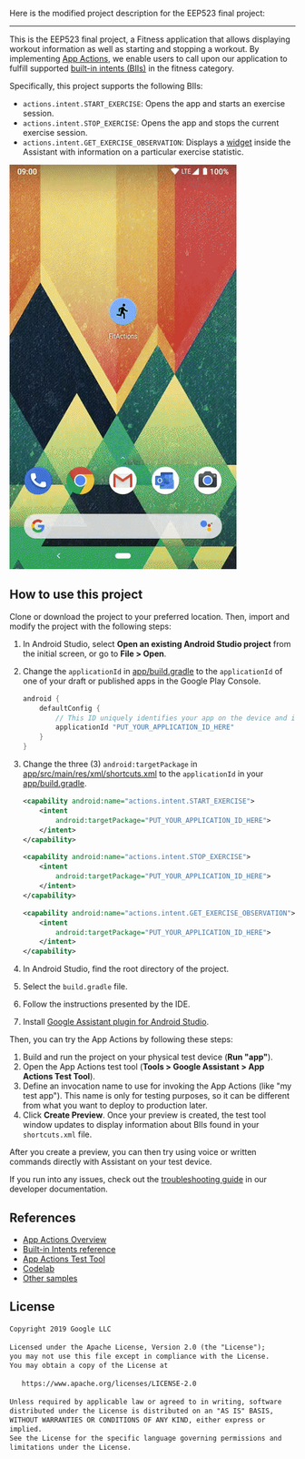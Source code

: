 Here is the modified project description for the EEP523 final project:

---

This is the EEP523 final project, a Fitness application that allows displaying workout information as well as starting and stopping a workout. By implementing [App Actions](https://developer.android.com/guide/app-actions/overview), we enable users to call upon our application to fulfill supported [built-in intents (BIIs)](https://developer.android.com/reference/app-actions/built-in-intents) in the fitness category.

Specifically, this project supports the following BIIs:
* `actions.intent.START_EXERCISE`: Opens the app and starts an exercise session.
* `actions.intent.STOP_EXERCISE`: Opens the app and stops the current exercise session.
* `actions.intent.GET_EXERCISE_OBSERVATION`: Displays a [widget](https://developers.google.com/assistant/app/widgets) inside the Assistant with information on a particular exercise statistic.

![alt-text](media/fit-actions-demo.gif "App Actions Demo")

## How to use this project

Clone or download the project to your preferred location. Then, import and modify the project with the following steps:

1. In Android Studio, select **Open an existing Android Studio project** from the initial screen, or go to **File > Open**.
2. Change the `applicationId` in [app/build.gradle](app/build.gradle) to the `applicationId` of one of your draft or published apps in the Google Play Console.

    ```groovy
    android {
        defaultConfig {
            // This ID uniquely identifies your app on the device and in Google Play
            applicationId "PUT_YOUR_APPLICATION_ID_HERE"
        }
    }
    ```

3. Change the three (3) `android:targetPackage` in [app/src/main/res/xml/shortcuts.xml](app/src/main/res/xml/shortcuts.xml) to the `applicationId` in your [app/build.gradle](app/build.gradle).

    ```xml
    <capability android:name="actions.intent.START_EXERCISE">
        <intent
            android:targetPackage="PUT_YOUR_APPLICATION_ID_HERE">
        </intent>
    </capability>
    ```

    ```xml
    <capability android:name="actions.intent.STOP_EXERCISE">
        <intent
            android:targetPackage="PUT_YOUR_APPLICATION_ID_HERE">
        </intent>
    </capability>
    ```

    ```xml
    <capability android:name="actions.intent.GET_EXERCISE_OBSERVATION">
        <intent
            android:targetPackage="PUT_YOUR_APPLICATION_ID_HERE">
        </intent>
    </capability>
    ```

4. In Android Studio, find the root directory of the project.
5. Select the `build.gradle` file.
6. Follow the instructions presented by the IDE.
7. Install [Google Assistant plugin for Android Studio](https://developers.google.com/assistant/app/test-tool).

Then, you can try the App Actions by following these steps:

1. Build and run the project on your physical test device (**Run "app"**).
2. Open the App Actions test tool (**Tools > Google Assistant > App Actions Test Tool**).
3. Define an invocation name to use for invoking the App Actions (like "my test app"). This name is only for testing purposes, so it can be different from what you want to deploy to production later.
4. Click **Create Preview**. Once your preview is created, the test tool window updates to display information about BIIs found in your `shortcuts.xml` file.

After you create a preview, you can then try using voice or written commands directly with Assistant on your test device.

If you run into any issues, check out the [troubleshooting guide](https://developers.google.com/assistant/app/troubleshoot) in our developer documentation.


## References

* [App Actions Overview](https://developers.google.com/assistant/app/overview)
* [Built-in Intents reference](https://developers.google.com/assistant/app/reference/built-in-intents/bii-index)
* [App Actions Test Tool](https://developers.google.com/assistant/app/test-tool)
* [Codelab](https://developers.google.com/assistant/app/codelabs)
* [Other samples](https://developers.google.com/assistant/app/samples)

## License
```
Copyright 2019 Google LLC

Licensed under the Apache License, Version 2.0 (the "License");
you may not use this file except in compliance with the License.
You may obtain a copy of the License at

   https://www.apache.org/licenses/LICENSE-2.0

Unless required by applicable law or agreed to in writing, software
distributed under the License is distributed on an "AS IS" BASIS,
WITHOUT WARRANTIES OR CONDITIONS OF ANY KIND, either express or implied.
See the License for the specific language governing permissions and
limitations under the License.
```
